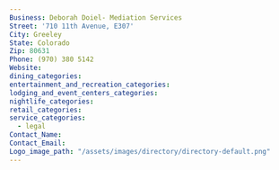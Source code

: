 ```yaml
---
Business: Deborah Doiel- Mediation Services
Street: '710 11th Avenue, E307'
City: Greeley
State: Colorado
Zip: 80631
Phone: (970) 380 5142
Website:
dining_categories:
entertainment_and_recreation_categories:
lodging_and_event_centers_categories:
nightlife_categories:
retail_categories:
service_categories:
  - legal
Contact_Name:
Contact_Email:
Logo_image_path: "/assets/images/directory/directory-default.png"
---
```




